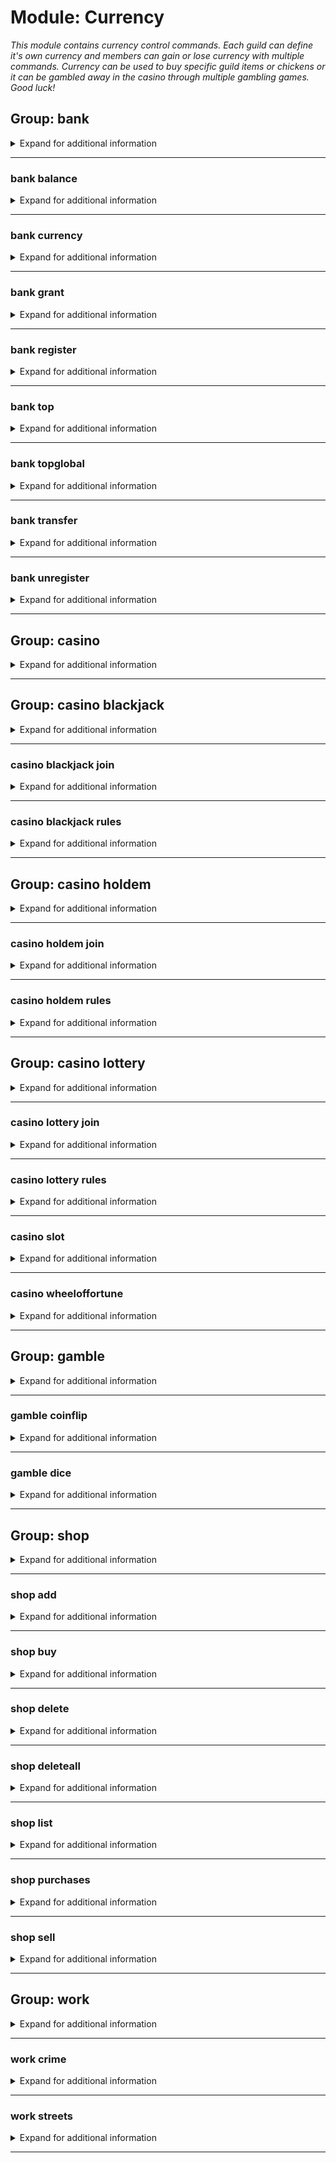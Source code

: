 # Module: Currency
*This module contains currency control commands. Each guild can define it's own currency and members can gain or lose currency with multiple commands. Currency can be used to buy specific guild items or chickens or it can be gambled away in the casino through multiple gambling games. Good luck!*


## Group: bank
<details><summary markdown='span'>Expand for additional information</summary><p>

*Bank account commands (each guild has it's own bank). Group call prints out given user's bank balance. Accounts periodically get a small increase through interest.*

**Aliases:**
`$, $$, $$$`
**Guild only.**

**Arguments:**

(optional) [`member`]: *Member* (def: `None`)

**Examples:**

```xml
!bank
!bank Member
```
</p></details>

---

### bank balance
<details><summary markdown='span'>Expand for additional information</summary><p>

*Prints user's bank balance.*

**Aliases:**
`s, status, bal, money`
**Guild only.**

**Arguments:**

(optional) [`member`]: *Member* (def: `None`)

**Examples:**

```xml
!bank balance
!bank balance Member
```
</p></details>

---

### bank currency
<details><summary markdown='span'>Expand for additional information</summary><p>

*Gets or sets guild currency.*

**Aliases:**
`setcurrency, curr`
**Guild only.**

**Overload 1:**

[`string`]: *New currency*

**Examples:**

```xml
!bank currency
!bank currency Some string here
```
</p></details>

---

### bank grant
<details><summary markdown='span'>Expand for additional information</summary><p>

*Grants user a certain amount of guild currency.*

**Aliases:**
`give`
**Guild only.**

**Privileged users only.**


**Overload 1:**

[`member`]: *Member*

[`long`]: *Amount*

**Overload 0:**

[`long`]: *Amount*

[`member`]: *Member*

**Examples:**

```xml
!bank grant Member 100000
!bank grant 100000 Member
```
</p></details>

---

### bank register
<details><summary markdown='span'>Expand for additional information</summary><p>

*Opens a new bank account for the sender.*

**Aliases:**
`r, signup, activate`
**Guild only.**

**Examples:**

```xml
!bank register
```
</p></details>

---

### bank top
<details><summary markdown='span'>Expand for additional information</summary><p>

*Lists wealthiest users in this guild.*

**Aliases:**
`leaderboard, elite`
**Guild only.**

**Examples:**

```xml
!bank top
```
</p></details>

---

### bank topglobal
<details><summary markdown='span'>Expand for additional information</summary><p>

*Lists wealthiest users globally.*

**Aliases:**
`globalleaderboard, globalelite, gtop, topg, globaltop`
**Guild only.**

**Examples:**

```xml
!bank topglobal
```
</p></details>

---

### bank transfer
<details><summary markdown='span'>Expand for additional information</summary><p>

*Transfer funds from your account to another user's account.*

**Aliases:**
`lend, tr`
**Guild only.**

**Overload 1:**

[`member`]: *Member*

[`long`]: *Amount*

**Overload 0:**

[`long`]: *Amount*

[`member`]: *Member*

**Examples:**

```xml
!bank transfer Member 100000
!bank transfer 100000 Member
```
</p></details>

---

### bank unregister
<details><summary markdown='span'>Expand for additional information</summary><p>

*Closes a bank account.*

**Aliases:**
`ur, signout, deleteaccount, delacc, disable, deactivate`
**Guild only.**

**Privileged users only.**


**Arguments:**

[`member`]: *Member*

(optional) [`boolean`]: *Globally?* (def: `False`)

**Examples:**

```xml
!bank unregister Member
!bank unregister @User Yes/No
```
</p></details>

---

## Group: casino
<details><summary markdown='span'>Expand for additional information</summary><p>

*Prints all available casino games.*

**Aliases:**
`vegas, cs, cas`
**Examples:**

```xml
!casino
```
</p></details>

---

## Group: casino blackjack
<details><summary markdown='span'>Expand for additional information</summary><p>

*Starts a new Blackjack game or joins a pending Blackjack game with given bid amount.*

**Aliases:**
`bj`
**Arguments:**

(optional) [`int`]: *Bid amount* (def: `5`)

**Examples:**

```xml
!casino blackjack 100000
```
</p></details>

---

### casino blackjack join
<details><summary markdown='span'>Expand for additional information</summary><p>

*Joins a pending Blackjack game with given bid amount.*

**Aliases:**
`+, compete, enter, j, <<, <`
**Arguments:**

(optional) [`int`]: *Bid amount* (def: `5`)

**Examples:**

```xml
!casino blackjack join 100000
```
</p></details>

---

### casino blackjack rules
<details><summary markdown='span'>Expand for additional information</summary><p>

*Prints Blackjack rules.*

**Aliases:**
`help, h, ruling, rule, info`
**Examples:**

```xml
!casino blackjack rules
```
</p></details>

---

## Group: casino holdem
<details><summary markdown='span'>Expand for additional information</summary><p>

*Starts a new Texas Hold 'em poker game or joins a pending holdem game with given bid amount.*

**Aliases:**
`poker, texasholdem, texas`
**Arguments:**

(optional) [`int`]: *Total balance for each user* (def: `1000`)

**Examples:**

```xml
!casino holdem 100000
```
</p></details>

---

### casino holdem join
<details><summary markdown='span'>Expand for additional information</summary><p>

*Joins a pending Texas Hold 'em game with given bid amount.*

**Aliases:**
`+, compete, enter, j, <<, <`
**Examples:**

```xml
!casino holdem join 100000
```
</p></details>

---

### casino holdem rules
<details><summary markdown='span'>Expand for additional information</summary><p>

*Prints Texas Hold 'em rules.*

**Aliases:**
`help, h, ruling, rule`
**Examples:**

```xml
!casino holdem rules
```
</p></details>

---

## Group: casino lottery
<details><summary markdown='span'>Expand for additional information</summary><p>

*Starts a new Lottery game or joins a pending Lottery game with given three numbers. The three numbers are drawn from 1 to 15 and they can't be repeated. Rewards are given for each guess, increasing as the number of guesses increases.*

**Aliases:**
`lotto, bingo`
**Arguments:**

[`int...`]: *3 numbers*

**Examples:**

```xml
!casino lottery 1 5 10
```
</p></details>

---

### casino lottery join
<details><summary markdown='span'>Expand for additional information</summary><p>

*Joins a pending Lottery game with given three numbers.*

**Aliases:**
`+, compete, enter, j, <<, <`
**Arguments:**

[`int...`]: *3 numbers*

**Examples:**

```xml
!casino lottery join 1 5 10
```
</p></details>

---

### casino lottery rules
<details><summary markdown='span'>Expand for additional information</summary><p>

*Prints Lottery rules.*

**Aliases:**
`help, h, ruling, rule`
**Examples:**

```xml
!casino lottery rules
```
</p></details>

---

### casino slot
<details><summary markdown='span'>Expand for additional information</summary><p>

*Rolls a Slot Machine.*

**Aliases:**
`slotmachine`
**Overload 1:**

(optional) [`long`]: *Bid* (def: `5`)

**Overload 0:**

[`string...`]: *Bid*

**Examples:**

```xml
!casino slot 100000
```
</p></details>

---

### casino wheeloffortune
<details><summary markdown='span'>Expand for additional information</summary><p>

*Rolls a Wheel of Fortune.*

**Aliases:**
`wof`
**Overload 1:**

(optional) [`long`]: *Bid* (def: `5`)

**Overload 0:**

[`string...`]: *Bid*

**Examples:**

```xml
!casino wheeloffortune 100000
```
</p></details>

---

## Group: gamble
<details><summary markdown='span'>Expand for additional information</summary><p>

*Gambling commands - requires guild currency.*

**Aliases:**
`bet`
**Guild only.**

</p></details>

---

### gamble coinflip
<details><summary markdown='span'>Expand for additional information</summary><p>

*Gambles on a coinflip toss. Default bid is 5.*

**Aliases:**
`coin, flip`
**Guild only.**

**Overload 1:**

[`long`]: *Bid amount*

[`string`]: *Heads/Tails*

**Overload 0:**

[`string`]: *Heads/Tails*

(optional) [`long`]: *Bid amount* (def: `5`)

**Examples:**

```xml
!gamble coinflip 100000 heads
!gamble coinflip heads 100000
```
</p></details>

---

### gamble dice
<details><summary markdown='span'>Expand for additional information</summary><p>

*Gambles on a dice throw. Default bid is 5.*

**Aliases:**
`roll, die`
**Guild only.**

**Arguments:**

[`int`]: *Dice outcome (1-6)*

(optional) [`long`]: *Bid amount* (def: `5`)

**Examples:**

```xml
!gamble dice 100000 5
```
</p></details>

---

## Group: shop
<details><summary markdown='span'>Expand for additional information</summary><p>

*Shop for items using guild currency from your bank account. Group command lists all available items for purchase.*

**Aliases:**
`store, mall`
**Guild only.**

**Examples:**

```xml
!shop
```
</p></details>

---

### shop add
<details><summary markdown='span'>Expand for additional information</summary><p>

*Adds a new item to guild shop.*

**Aliases:**
`register, reg, additem, a, +, +=, <<, <, <-, <=`
**Guild only.**

**Requires user permissions:**
`Manage guild`

**Overload 1:**

[`long`]: *Item price*

[`string...`]: *Item name*

**Overload 0:**

[`string`]: *Item name*

[`long`]: *Item price*

**Examples:**

```xml
!shop add SampleName 100000
!shop add 100000 SampleName
```
</p></details>

---

### shop buy
<details><summary markdown='span'>Expand for additional information</summary><p>

*Buys a new item for you from the guild shop.*

**Aliases:**
`purchase, shutupandtakemymoney, b, p`
**Guild only.**

**Overload 1:**

[`int...`]: *Item IDs*

**Overload 1:**

[`string`]: *Item name*

**Examples:**

```xml
!shop buy SampleName
!shop buy 1 5
```
</p></details>

---

### shop delete
<details><summary markdown='span'>Expand for additional information</summary><p>

*Removes an item from guild shop.*

**Aliases:**
`unregister, remove, rm, del, d, -, -=, >, >>, ->, =>`
**Guild only.**

**Requires user permissions:**
`Manage guild`

**Arguments:**

[`int...`]: *Item IDs to remove*

**Examples:**

```xml
!shop delete SampleName
!shop delete 1 5
```
</p></details>

---

### shop deleteall
<details><summary markdown='span'>Expand for additional information</summary><p>

*Removes all items from the guild shop.*

**Aliases:**
`removeall, rmrf, rma, clearall, clear, delall, da, cl, -a, --, >>>`
**Guild only.**

**Requires user permissions:**
`Manage guild`

**Examples:**

```xml
!shop deleteall
```
</p></details>

---

### shop list
<details><summary markdown='span'>Expand for additional information</summary><p>

*Lists all items available for purchase in the guild shop.*

**Aliases:**
`print, show, view, ls, l, p`
**Guild only.**

**Examples:**

```xml
!shop list
```
</p></details>

---

### shop purchases
<details><summary markdown='span'>Expand for additional information</summary><p>

*Print user purchases in this guild.*

**Aliases:**
`myitems, purchased, bought`
**Guild only.**

**Arguments:**

(optional) [`member`]: *Member* (def: `None`)

**Examples:**

```xml
!shop purchases
!shop purchases Member
```
</p></details>

---

### shop sell
<details><summary markdown='span'>Expand for additional information</summary><p>

*Sell item(s) bought from the guild shop.*

**Aliases:**
`return`
**Guild only.**

**Arguments:**

[`int...`]: *Item IDs*

**Examples:**

```xml
!shop sell 1 5
```
</p></details>

---

## Group: work
<details><summary markdown='span'>Expand for additional information</summary><p>

*Do something productive with your life or decide to earn money using immoral or illegal ways. You can work once every minute. Keep in mind that your salary is influenced by the current time.*

**Aliases:**
`job`
**Guild only.**

**Examples:**

```xml
!work
```
</p></details>

---

### work crime
<details><summary markdown='span'>Expand for additional information</summary><p>

*Attempt a crime. This can be done once every 5 minutes. Keep in mind that attempting a crime at night gives higher chance of success.*

**Guild only.**

**Examples:**

```xml
!work crime
```
</p></details>

---

### work streets
<details><summary markdown='span'>Expand for additional information</summary><p>

*Work the streets tonight hoping to gather some easy money but beware - there are many threats lurking at that hour. This can be done once every 2 minutes. Keep in mind that during the night there is a higher chance to become a victim of a crime.*

**Aliases:**
`prostitute`
**Guild only.**

**Examples:**

```xml
!work streets
```
</p></details>

---

